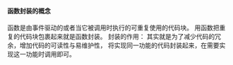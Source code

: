 #### 函数封装的概念

函数是由事件驱动的或者当它被调用时执行的可重复使用的代码块。
	用函数把重复的代码块包裹起来就是函数封装。
封装的作用：
	其实就是为了减少代码的冗余，增加代码的可读性与易维护性，
	将实现同一功能的代码封装起来，在需要实现这一功能时调用即可。